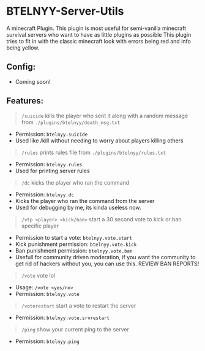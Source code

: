 # BTELNYY-Server-Utils
 A minecraft Plugin.
This plugin is most useful for semi-vanilla minecraft survival servers who want to have as little plugins as possible
This plugin tries to fit in with the classic minecraft look with errors being red and info being yellow.

## Config:
* Coming soon!

## Features:
> `/suicide` kills the player who sent it along with a random message from `./plugins/btelnyy/death_msg.txt`
* Permission: `btelnyy.suicide`
* Used like /kill without needing to worry about players killing others
> `/rules` prints rules file from `./plugins/btelnyy/rules.txt`
* Permission: `btelnyy.rules`
* Used for printing server rules
> `/dc` kicks the player who ran the command
* Permission: `btelnyy.dc`
* Kicks the player who ran the command from the server
* Used for debugging by me, its kinda useless now.
> `/vtp <player> <kick/ban>` start a 30 second vote to kick or ban specific player
* Permission to start a vote: `btelnyy.vote.start`
* Kick punishment permission: `btelnyy.vote.kick`
* Ban punishment permission: `btelnyy.vote.ban`
* Usefull for community driven moderation, if you want the community to get rid of hackers without you, you can use this. REVIEW BAN REPORTS!
> `/vote` vote lol
* Usage: `/vote <yes/no>`
* Permission: `btelnyy.vote`
> `/voterestart` start a vote to restart the server
* Permission: `btelnyy.vote.srvrestart`
> `/ping` show your current ping to the server
* Permission: `btelnyy.ping`

